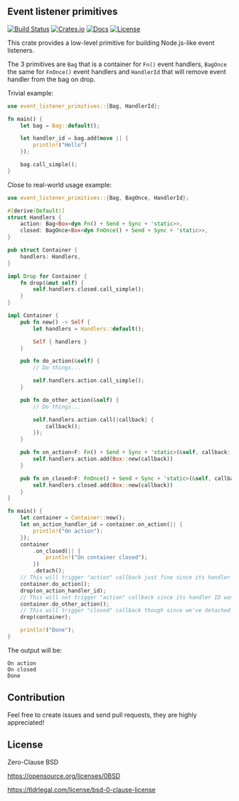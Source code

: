 ## Event listener primitives

[![Build Status](https://img.shields.io/travis/com/nazar-pc/event-listener-primitives/master?style=flat-square)](https://travis-ci.com/nazar-pc/event-listener-primitives)
[![Crates.io](https://img.shields.io/crates/v/event-listener-primitives?style=flat-square)](https://crates.io/crates/event-listener-primitives)
[![Docs](https://img.shields.io/badge/docs-latest-blue.svg?style=flat-square)](https://docs.rs/event-listener-primitives)
[![License](https://img.shields.io/github/license/nazar-pc/event-listener-primitives?style=flat-square)](https://github.com/nazar-pc/event-listener-primitives)

This crate provides a low-level primitive for building Node.js-like event listeners.

The 3 primitives are `Bag` that is a container for `Fn()` event handlers, `BagOnce` the same for `FnOnce()` event handlers and `HandlerId` that will remove event handler from the bag on drop.

Trivial example:
```rust
use event_listener_primitives::{Bag, HandlerId};

fn main() {
    let bag = Bag::default();

    let handler_id = bag.add(move || {
        println!("Hello")
    });

    bag.call_simple();
}
```

Close to real-world usage example:

```rust
use event_listener_primitives::{Bag, BagOnce, HandlerId};

#[derive(Default)]
struct Handlers {
    action: Bag<Box<dyn Fn() + Send + Sync + 'static>>,
    closed: BagOnce<Box<dyn FnOnce() + Send + Sync + 'static>>,
}

pub struct Container {
    handlers: Handlers,
}

impl Drop for Container {
    fn drop(&mut self) {
        self.handlers.closed.call_simple();
    }
}

impl Container {
    pub fn new() -> Self {
        let handlers = Handlers::default();

        Self { handlers }
    }

    pub fn do_action(&self) {
        // Do things...

        self.handlers.action.call_simple();
    }

    pub fn do_other_action(&self) {
        // Do things...

        self.handlers.action.call(|callback| {
            callback();
        });
    }

    pub fn on_action<F: Fn() + Send + Sync + 'static>(&self, callback: F) -> HandlerId {
        self.handlers.action.add(Box::new(callback))
    }

    pub fn on_closed<F: FnOnce() + Send + Sync + 'static>(&self, callback: F) -> HandlerId {
        self.handlers.closed.add(Box::new(callback))
    }
}

fn main() {
    let container = Container::new();
    let on_action_handler_id = container.on_action(|| {
        println!("On action");
    });
    container
        .on_closed(|| {
            println!("On container closed");
        })
        .detach();
    // This will trigger "action" callback just fine since its handler ID is not dropped yet
    container.do_action();
    drop(on_action_handler_id);
    // This will not trigger "action" callback since its handler ID was already dropped
    container.do_other_action();
    // This will trigger "closed" callback though since we've detached handler ID
    drop(container);

    println!("Done");
}
```

The output will be:
```text
On action
On closed
Done
```

## Contribution
Feel free to create issues and send pull requests, they are highly appreciated!

## License
Zero-Clause BSD

https://opensource.org/licenses/0BSD

https://tldrlegal.com/license/bsd-0-clause-license
